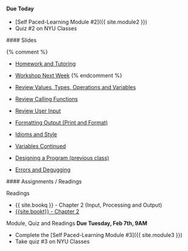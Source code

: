<article class="due" markdown="block">

<a name="class3"></a>

#### Due Today

* [Self Paced-Learning Module #2]({{ site.module2 }})
* Quiz #2 on NYU Classes

</article>

<article class="slides" markdown="block">
#### Slides

{% comment %}
* [Homework and Tutoring](classes/03/homework.html)
* [Workshop Next Week](classes/03/workshop.html)
{% endcomment %}

* [Review Values, Types, Operations and Variables](classes/03/review.html)
* [Review Calling Functions](classes/03/function-calls.html)
* [Review User Input](classes/03/input-review.html)
* [Formatting Output (Print and Format)](classes/03/formatting.html)
* [Idioms and Style](classes/03/idioms-style.html)
* [Variables Continued](classes/03/variables.html)
* [Designing a Program (previous class)](classes/02/design-input-output.html)
* [Errors and Degugging](classes/03/debugging.html)

<!--
* [Functions](classes/03/functions.html)
	* go through your code line-by-line
	* want to know what's going on? print it out?
	* use the debugger
	* use the interactive shell
	* use python tutor
-->
</article>

<article class="assignments" markdown="block">
#### Assignments / Readings		

Readings

* {{ site.bookq }} - Chapter 2 (Input, Processing and Output)
* [{{site.bookt}} - Chapter 2](http://openbookproject.net/thinkcs/python/english3e/variables_expressions_statements.html)

Module, Quiz and Readings __Due Tuesday, Feb 7th, 9AM__


* Complete the [Self Paced-Learning Module #3]({{ site.module3 }})
* Take quiz #3 on NYU Classes
</article>
<!--
### Slides
* [About Class #3](classes/03/about.html)

### Handouts
* [Types, Variables, Operators, Input and Comments](resources/handouts/class03/types-variables-operators-comments.pdf)
* [Types, Variables, Operators, Input and Comments Solutions](resources/handouts/class03/types-variables-operators-comments-solutions.pdf)
-->

